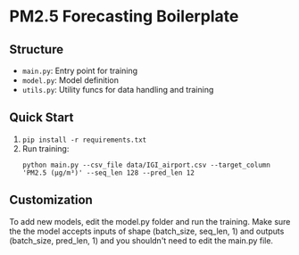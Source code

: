 # PM2.5 Forecasting Boilerplate

## Structure

- `main.py`: Entry point for training
- `model.py`: Model definition
- `utils.py`: Utility funcs for data handling and training

## Quick Start

1. `pip install -r requirements.txt`
2. Run training:
   ```
   python main.py --csv_file data/IGI_airport.csv --target_column 'PM2.5 (µg/m³)' --seq_len 128 --pred_len 12
   ```
   
## Customization

To add new models, edit the model.py folder and run the training. Make sure the the model accepts inputs of shape (batch_size, seq_len, 1) and outputs (batch_size, pred_len, 1) and you shouldn't need to edit the main.py file.

